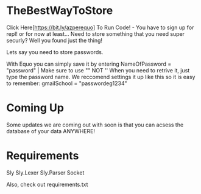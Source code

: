 # TheBestWayToStore
Click Here[https://bit.ly/azperequo] To Run Code! - You have to sign up for repl! or for now at least...
Need to store something that you need super securly?
Well you found just the thing!

Lets say you need to store passwords.

With Equo you can simply save it by entering NameOfPassword = "password" | Make sure to use "" NOT ''
When you need to retrive it, just type the password name.
We reccomend settings it up like this so it is easy to remember: gmailSchool = "passwordeg1234"


# Coming Up

Some updates we are coming out with soon is that you can acsess the database of your data ANYWHERE!

# Requirements 

Sly
Sly.Lexer
Sly.Parser
Socket

Also, check out requirements.txt
